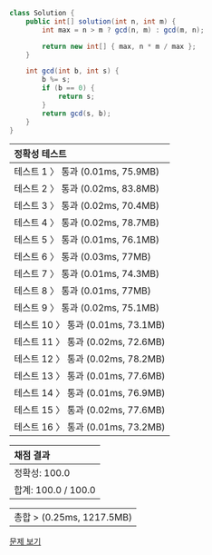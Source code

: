 ```java
class Solution {
    public int[] solution(int n, int m) {
        int max = n > m ? gcd(n, m) : gcd(m, n);

        return new int[] { max, n * m / max };
    }

    int gcd(int b, int s) {
        b %= s;
        if (b == 0) {
            return s;
        }
        return gcd(s, b);
    }
}
```
 | 정확성 테스트 |
 |  :-  |
 | 테스트 1 〉 통과 (0.01ms, 75.9MB) |
 | 테스트 2 〉 통과 (0.02ms, 83.8MB) |
 | 테스트 3 〉 통과 (0.02ms, 70.4MB) |
 | 테스트 4 〉 통과 (0.02ms, 78.7MB) |
 | 테스트 5 〉 통과 (0.01ms, 76.1MB) |
 | 테스트 6 〉 통과 (0.03ms, 77MB) |
 | 테스트 7 〉 통과 (0.01ms, 74.3MB) |
 | 테스트 8 〉 통과 (0.01ms, 77MB) |
 | 테스트 9 〉 통과 (0.02ms, 75.1MB) |
 | 테스트 10 〉 통과 (0.01ms, 73.1MB) |
 | 테스트 11 〉 통과 (0.02ms, 72.6MB) |
 | 테스트 12 〉 통과 (0.02ms, 78.2MB) |
 | 테스트 13 〉 통과 (0.01ms, 77.6MB) |
 | 테스트 14 〉 통과 (0.01ms, 76.9MB) |
 | 테스트 15 〉 통과 (0.02ms, 77.6MB) |
 | 테스트 16 〉 통과 (0.01ms, 73.2MB) |

 | 채점 결과 |
 | :- |
 | 정확성: 100.0 |
 | 합계: 100.0 / 100.0 |

 ||
 | :- |
 | 총합 > (0.25ms, 1217.5MB) |

[문제 보기](https://programmers.co.kr/learn/courses/30/lessons/12940?language=java)